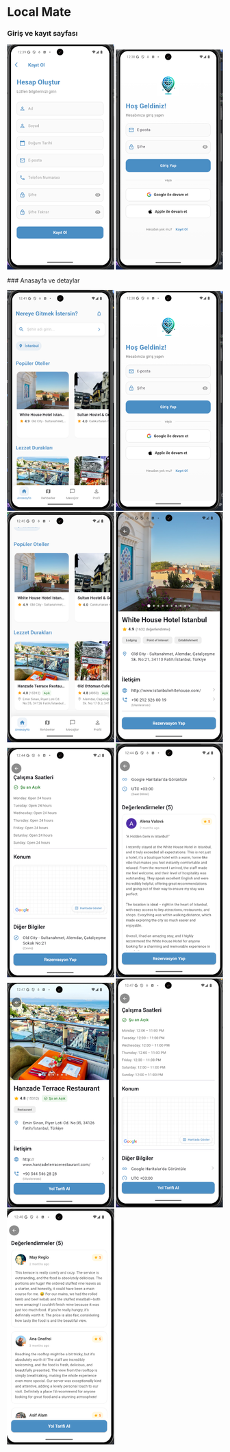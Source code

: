 # Local Mate 
### Giriş ve kayıt sayfası
<p align="left">
  <img src="./screenshots/signup.png" alt="Ana Ekran" width="250"/>
  <img src="./screenshots/login.png" alt="Giriş Ekranı" width="250"/>
</p>
### Anasayfa ve detaylar
<p align="left">
  <img src="./screenshots/home.png" alt="Ana Ekran" width="250"/>
  <img src="./screenshots/login.png" alt="Giriş Ekranı" width="250"/>
  <img src="./screenshots/home2.png" alt="Ana Ekran" width="250"/>
  <img src="./screenshots/hotel1.png" alt="Ana Ekran" width="250"/>
  <img src="./screenshots/hotel2.png" alt="Ana Ekran" width="250"/>
  <img src="./screenshots/hotel3.png" alt="Ana Ekran" width="250"/>
  <img src="./screenshots/r1.png" alt="Ana Ekran" width="250"/>
  <img src="./screenshots/r2.png" alt="Ana Ekran" width="250"/>
  <img src="./screenshots/r3.png" alt="Ana Ekran" width="250"/>
</p>













